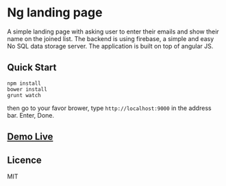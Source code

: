 # Ng landing page

A simple landing page with asking user to enter their emails and show their name on the joined list. The backend is using firebase, a simple and easy No SQL data storage server. The application is built on top of angular JS. 

## Quick Start
```shell
npm install
bower install
grunt watch
```

then go to your favor brower, type ```http://localhost:9000``` in the address bar. Enter, Done.

## [Demo Live](http://nglandingpage.appspot.com/)

## Licence
MIT
